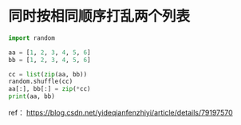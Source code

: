 # 同时按相同顺序打乱两个列表

``` python
import random

aa = [1, 2, 3, 4, 5, 6]
bb = [1, 2, 3, 4, 5, 6]

cc = list(zip(aa, bb))
random.shuffle(cc)
aa[:], bb[:] = zip(*cc)
print(aa, bb)
```

ref： https://blog.csdn.net/yideqianfenzhiyi/article/details/79197570